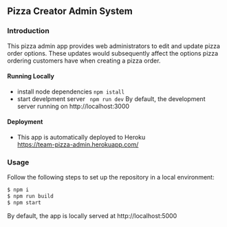 ## Pizza Creator Admin System

### Introduction

This pizza admin app provides web administrators to edit and update pizza order options. These updates would subsequently affect the options pizza ordering customers have when creating a pizza order.

#### Running Locally
* install node dependencies ` npm istall `
* start develpment server ` npm run dev`
By default, the development server running on http://localhost:3000

#### Deployment
* This app is automatically deployed to  Heroku\
https://team-pizza-admin.herokuapp.com/


### Usage

Follow the following steps to set up the repository in a local environment:
```js
$ npm i
$ npm run build
$ npm start
```
By default, the app is locally served at http://localhost:5000